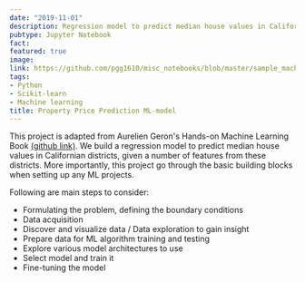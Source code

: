 ```yaml
---
date: "2019-11-01"
description: Regression model to predict median house values in Californian districts
pubtype: Jupyter Notebook
fact: 
featured: true
image: 
link: https://github.com/pgg1610/misc_notebooks/blob/master/sample_machine_learning_project/end2endML_housing.ipynb
tags:
- Python
- Scikit-learn
- Machine learning
title: Property Price Prediction ML-model
---
```


This project is adapted from Aurelien Geron's Hands-on Machine Learning Book [(github link)](https://github.com/ageron/handson-ml2). We build a regression model to predict median house values in Californian districts, given a number of features from these districts. More importantly, this project go through the basic building blocks when setting up any ML projects. 

Following are main steps to consider: 
* Formulating the problem, defining the boundary conditions
* Data acquisition
* Discover and visualize data / Data exploration to gain insight
* Prepare data for ML algorithm training and testing
* Explore various model architectures to use
* Select model and train it
* Fine-tuning the model